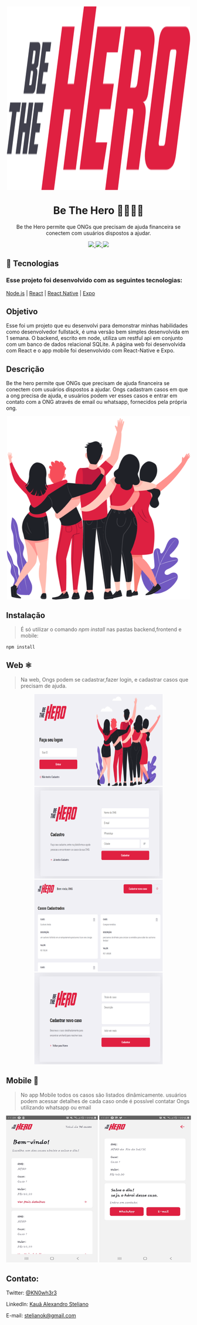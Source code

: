 
<p align="center">
<img src="https://github.com/stelianok/Be-the-hero-/blob/master/frontend/src/assets/logo.svg" align="center" width="500" height="500"></img>
</p>
<h1 align="center">Be The Hero 🦸‍♂️🦸‍♀️</h1>
<p align="center"> Be the Hero  permite que ONGs  que precisam de ajuda financeira se conectem com usuários dispostos a ajudar. </p>

<p align="center">
  <a aria-label="Versão do Node" href="https://github.com/nodejs/node/blob/master/doc/changelogs/CHANGELOG_V12.md#12.14.1">
    <img src="https://img.shields.io/badge/node.js@lts-12.14.1-informational?logo=Node.JS"></img>
</a>
  <a aria-label="Versão do React" href="https://github.com/facebook/react/blob/master/CHANGELOG.md#16120-november-14-2019">
    <img src="https://img.shields.io/badge/react-16.12.0-informational?logo=react"></img>
  </a>
    <a aria-label="Versão do Expo" href="https://www.npmjs.com/package/expo-cli/v/3.11.5">
    <img src="https://img.shields.io/badge/expo--CLI-3.11.5-informational?logo=expo"></img>
  </a>
 
  
## :rocket: Tecnologias

### Esse projeto foi desenvolvido com as seguintes tecnologias:

[Node.js](https://nodejs.org/en/)
| [React](https://reactjs.org)
| [React Native](https://facebook.github.io/react-native/)
| [Expo](https://expo.io/)


## Objetivo

Esse foi um projeto que eu desenvolvi para demonstrar minhas habilidades como desenvolvedor fullstack, é uma versão bem simples desenvolvida em 1 semana. O backend, escrito em node, utiliza um restful api em conjunto com um banco de dados relacional SQLite. A página web foi desenvolvida com React e o app mobile foi desenvolvido com React-Native e Expo.
 
## Descrição
  Be the hero  permite que ONGs  que precisam de ajuda financeira se conectem com usuários dispostos a ajudar. Ongs cadastram casos em que a ong precisa de ajuda, e usuários podem ver esses casos e entrar em contato com a ONG através de email ou whatsapp, fornecidos pela própria ong.

<p align="center">
<img src="https://github.com/stelianok/Be-the-hero-/blob/master/frontend/src/assets/heroes.png" align="center" width="500" height="500"></img>
</p>


## Instalação

> É só utilizar o comando  *npm install* nas pastas backend,frontend e mobile:

```sh
npm install 
```



## Web ⚛
 > Na web, Ongs podem se cadastrar,fazer login, e cadastrar casos que precisam de ajuda.
<p align="center">
 <img src="https://github.com/stelianok/Be-the-hero-/blob/master/screenshots/web/WebLoginOng.PNG" width="350" height="250" /> <img src="https://github.com/stelianok/Be-the-hero-/blob/master/screenshots/web/WebRegisterOng.PNG" width="350" height="250" />
 <img src="https://github.com/stelianok/Be-the-hero-/blob/master/screenshots/web/WebCasesOng.PNG" width="350" height="250" /> <img src="https://github.com/stelianok/Be-the-hero-/blob/master/screenshots/web/WebRegisterCases.PNG" width="350" height="250" />
</p>   

## Mobile 📱
> No app Mobile todos os casos são listados dinâmicamente. usuários podem acessar detalhes de cada caso onde é possível contatar Ongs utilizando whatsapp ou email


<p align="center">
<img src="https://github.com/stelianok/Be-the-hero-/blob/master/screenshots/mobile/MobileCase.jpg" width="250" height="400" />    <img src="https://github.com/stelianok/Be-the-hero-/blob/master/screenshots/mobile/MobileCaseDetails.jpg" width="250" height="400" />
</p>         

## Contato:

Twitter:
[@KN0wh3r3](https://twitter.com/KN0wh3r3)

LinkedIn:
[Kauã Alexandro Steliano](https://www.linkedin.com/in/kauã-steliano-107620181/)

E-mail:
stelianok@gmail.com

